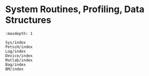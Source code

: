# System Routines, Profiling, Data Structures

```{toctree}
:maxdepth: 1

Sys/index
PetscH/index
Log/index
Device/index
Matlab/index
Bag/index
BM/index
```
